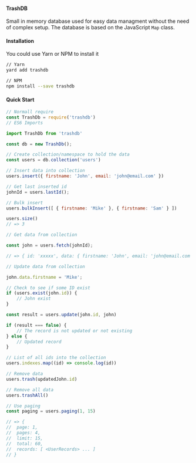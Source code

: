 #### TrashDB
Small in memory database used for easy data managment without the need of complex setup. The database is based on the JavaScript `Map` class.

#### Installation
You could use Yarn or NPM to install it

```bash
// Yarn
yard add trashdb

// NPM
npm install --save trashdb
```

#### Quick Start

```js
// Normall require 
const TrashDb = require('trashdb')
// ES6 Imports

import TrashDb from 'trashdb'

const db = new TrashDb();

// Create collection/namespace to hold the data 
const users = db.collection('users')

// Insert data into collection
users.insert({ firstname: 'John', email: 'john@email.com' })

// Get last inserted id
johnId = users.lastId();

// Bulk insert
users.bulkInsert([ { firstname: 'Mike' }, { firstname: 'Sam' } ])

users.size()
// => 3

// Get data from collection

const john = users.fetch(johnId);

// => { id: 'xxxxx', data: { firstname: 'John', email: 'john@email.com' }, metadata: { created_at: <timestamp>, updated_at: <timestamp> } }

// Update data from collection

john.data.firstname = 'Mike';

// Check to see if some ID exist
if (users.exist(john.id)) {
    // John exist
} 

const result = users.update(john.id, john)

if (result === false) {
    // The record is not updated or not existing
} else {
    // Updated record
}

// List of all ids into the collection
users.indexes.map((id) => console.log(id))

// Remove data
users.trash(updatedJohn.id)

// Remove all data
users.trashAll()

// Use paging
const paging = users.paging(1, 15)

// => {
//  page: 1,
//  pages: 4,
//  limit: 15,
//  total: 60,
//  records: [ <UserRecords> ... ]
// } 


```